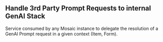 ## Handle 3rd Party Prompt Requests to internal GenAI Stack

Service consumed by any Mosaic instance to delegate the resolution of a GenAI Prompt request in a given context (Item, Form).
